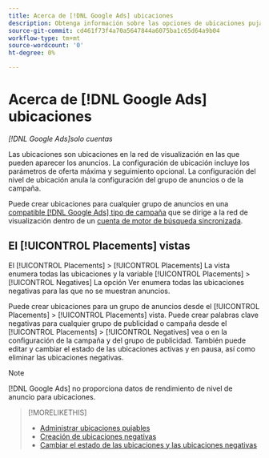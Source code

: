 ```yaml
---
title: Acerca de [!DNL Google Ads] ubicaciones
description: Obtenga información sobre las opciones de ubicaciones pujables y negativas para [!DNL Google Ads].
source-git-commit: cd461f73f4a70a5647844a6075ba1c65d64a9b04
workflow-type: tm+mt
source-wordcount: '0'
ht-degree: 0%

---
```


# Acerca de [!DNL Google Ads] ubicaciones

*[!DNL Google Ads]solo cuentas*

Las ubicaciones son ubicaciones en la red de visualización en las que pueden aparecer los anuncios. La configuración de ubicación incluye los parámetros de oferta máxima y seguimiento opcional. La configuración del nivel de ubicación anula la configuración del grupo de anuncios o de la campaña.

Puede crear ubicaciones para cualquier grupo de anuncios en una [compatible [!DNL Google Ads] tipo de campaña](/help/search-social-commerce/introduction/supported-inventory.md) que se dirige a la red de visualización dentro de un [cuenta de motor de búsqueda sincronizada](/help/search-social-commerce/campaign-management/accounts/ad-network-account-about.md).

## El [!UICONTROL Placements] vistas

El [!UICONTROL Placements] > [!UICONTROL Placements] La vista enumera todas las ubicaciones y la variable [!UICONTROL Placements] > [!UICONTROL Negatives] La opción Ver enumera todas las ubicaciones negativas para las que no se muestran anuncios.

Puede crear ubicaciones para un grupo de anuncios desde el [!UICONTROL Placements] > [!UICONTROL Placements] vista. Puede crear palabras clave negativas para cualquier grupo de publicidad o campaña desde el [!UICONTROL Placements] > [!UICONTROL Negatives] vea o en la configuración de la campaña y del grupo de publicidad.  También puede editar y cambiar el estado de las ubicaciones activas y en pausa, así como eliminar las ubicaciones negativas.

>[!NOTE]
>
>[!DNL Google Ads] no proporciona datos de rendimiento de nivel de anuncio para ubicaciones.

>[!MORELIKETHIS]
>
>* [Administrar ubicaciones pujables](placement-manage.md)
>* [Creación de ubicaciones negativas](placement-negative-create.md)
>* [Cambiar el estado de las ubicaciones y las ubicaciones negativas](placement-status-edit.md)

